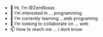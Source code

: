 - 👋 Hi, I’m @ZemRoxas
- 👀 I’m interested in ... programming
- 🌱 I’m currently learning ...web programing
- 💞️ I’m looking to collaborate on ... web
- 📫 How to reach me ... i dont know

<!---
ZemRoxas/ZemRoxas is a ✨ special ✨ repository because its `README.md` (this file) appears on your GitHub profile.
You can click the Preview link to take a look at your changes.
--->
